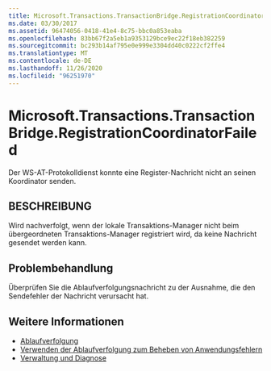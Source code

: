 ```yaml
---
title: Microsoft.Transactions.TransactionBridge.RegistrationCoordinatorFailed
ms.date: 03/30/2017
ms.assetid: 96474056-0418-41e4-8c75-bbc0a853eaba
ms.openlocfilehash: 83bb67f2a5eb1a9353129bce9ec22f18eb382259
ms.sourcegitcommit: bc293b14af795e0e999e3304dd40c0222cf2ffe4
ms.translationtype: MT
ms.contentlocale: de-DE
ms.lasthandoff: 11/26/2020
ms.locfileid: "96251970"
---
```

# <a name="microsofttransactionstransactionbridgeregistrationcoordinatorfailed"></a>Microsoft.Transactions.TransactionBridge.RegistrationCoordinatorFailed

Der WS-AT-Protokolldienst konnte eine Register-Nachricht nicht an seinen Koordinator senden.  
  
## <a name="description"></a>BESCHREIBUNG  

 Wird nachverfolgt, wenn der lokale Transaktions-Manager nicht beim übergeordneten Transaktions-Manager registriert wird, da keine Nachricht gesendet werden kann.  
  
## <a name="troubleshooting"></a>Problembehandlung  

 Überprüfen Sie die Ablaufverfolgungsnachricht zu der Ausnahme, die den Sendefehler der Nachricht verursacht hat.  
  
## <a name="see-also"></a>Weitere Informationen

- [Ablaufverfolgung](index.md)
- [Verwenden der Ablaufverfolgung zum Beheben von Anwendungsfehlern](using-tracing-to-troubleshoot-your-application.md)
- [Verwaltung und Diagnose](../index.md)
